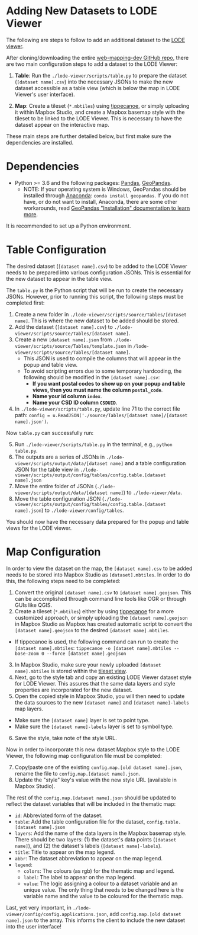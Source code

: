 # Adding New Datasets to LODE Viewer

The following are steps to follow to add an additional dataset to the [LODE viewer](https://www150.statcan.gc.ca/n1/pub/71-607-x/71-607-x2020014-eng.htm). 

After cloning/downloading the entire [web-mapping-dev GitHub repo](https://github.com/CSBP-CPSE/web-mapping-dev), there are two main configuration steps to add a dataset to the LODE Viewer: 

1. **Table**: Run the `./lode-viewer/scripts/table.py` to prepare the dataset (`[dataset name].csv`) into the necessary JSONs to make the new dataset accessible as a table view (which is below the map in LODE Viewer's user interface).

2. **Map**: Create a tileset (`*.mbtiles`) using [tippecanoe](https://github.com/mapbox/tippecanoe), or simply uploading it within Mapbox Studio, and create a Mapbox basemap style with the tileset to be linked to the LODE Viewer. This is necessary to have the dataset appear on the interactive map.

These main steps are further detailed below, but first make sure the dependencies are installed.

# Dependencies 

- Python >= 3.6 and the following packages: [Pandas](https://pypi.org/project/pandas/), [GeoPandas](https://pypi.org/project/geopandas/). 
  - NOTE: If your operating system is Windows, GeoPandas should be installed through [Anaconda](https://docs.anaconda.com/anaconda/install/): `conda install geopandas`. If you do not have, or do not want to install, Anaconda, there are some other workarounds, read [GeoPandas "Installation" documentation to learn more](https://geopandas.org/install.html).
  
It is recommended to set up a Python environment. 

# Table Configuration

The desired dataset (`[dataset name].csv`) to be added to the LODE Viewer needs to be prepared into various configuration JSONs. This is essential for the new dataset to appear in the table view.

The `table.py` is the Python script that will be run to create the necessary JSONs. However, prior to running this script, the following steps must be completed first:

1. Create a new folder in `./lode-viewer/scripts/source/Tables/[dataset name]`. This is where the new dataset to be added should be stored.
2. Add the dataset (`[dataset name].csv`) to `./lode-viewer/scripts/source/Tables/[dataset name]`.
3. Create a new `[dataset name].json` from `./lode-viewer/scripts/source/Tables/template.json` in `/lode-viewer/scripts/source/Tables/[dataset name]`.
   - This JSON is used to compile the columns that will appear in the popup and table view.
   - To avoid scripting errors due to some temporary hardcoding, the following should be modified in the `[dataset name].csv`: 
     - **If you want postal codes to show up on your popup and table views, then you must name the column `postal_code`**.
     - **Name your id column `index`**.
     - **Name your CSD ID column `CSDUID`**.
4. In `./lode-viewer/scripts/table.py`, update line 71 to the correct file path: `config = u.ReadJSON('./source/Tables/[dataset name]/[dataset name].json')`.

Now `table.py` can successfully run:

5. Run `./lode-viewer/scripts/table.py` in the terminal, e.g., `python table.py`.
6. The outputs are a series of JSONs in `./lode-viewer/scripts/output/data/[dataset name]` and a table configuration JSON for the table view in `./lode-viewer/scripts/output/config/tables/config.table.[dataset name].json`
7. Move the entire folder of JSONs (`./lode-viewer/scripts/output/data/[dataset name]`) to `./lode-viewer/data`.
8. Move the table configuration JSON (`./lode-viewer/scripts/output/config/tables/config.table.[dataset name].json`) to `./lode-viewer/config/tables`. 

You should now have the necessary data prepared for the popup and table views for the LODE viewer.

# Map Configuration

In order to view the dataset on the map, the `[dataset name].csv` to  be added needs to be stored into Mapbox Studio as `[dataset].mbtiles`. In order to do this, the following steps need to be completed:

1. Convert the original `[dataset name].csv` to `[dataset name].geojson`. This can be accomplished through command line tools like OGR or through GUIs like QGIS.
2. Create a tileset (`*.mbtiles`) either by using [tippecanoe](https://github.com/mapbox/tippecanoe) for a more customized approach, or simply uploading the `[dataset name].geojson` in Mapbox Studio as Mapbox has created automatic script to convert the `[dataset name].geojson` to the desired `[dataset name].mbtiles`.
  - If tippecanoe is used, the following command can run to create the `[dataset name].mbtiles`: `tippecanoe -o [dataset name].mbtiles --base-zoom 0 --force [dataset name].geojson`
3. In Mapbox Studio, make sure your newly uploaded `[dataset name].mbtiles` is stored within the [tileset view](https://studio.mapbox.com/tilesets/).
4. Next, go to the style tab and copy an existing LODE Viewer dataset style for LODE Viewer. This assures that the same data layers and style properties are incorporated for the new dataset.
5. Open the copied style in Mapbox Studio, you will then need to update the data sources to the new `[dataset name]` and `[dataset name]-labels` map layers.
  - Make sure the `[dataset name]` layer is set to point type.
  - Make sure the `[dataset name]-labels` layer is set to symbol type.
6. Save the style, take note of the style URL.
   
Now in order to incorporate this new dataset Mapbox style to the LODE Viewer, the following map configuration file must be completed:

7. Copy/paste one of the existing `config.map.[old dataset name].json`, rename the file to `config.map.[dataset name].json`.
8. Update the "style" key's value with the new style URL (available in Mapbox Studio).

The rest of the `config.map.[dataset name].json` should be updated to reflect the dataset variables that will be included in the thematic map:
 - `id`: Abbreviated form of the dataset.
 - `table`: Add the table configuration file for the dataset, `config.table.[dataset name].json`
 - `layers`: Add the name of the data layers in the Mapbox basemap style. There should be two layers: (1) the dataset's data points (`[dataset name]`), and (2) the dataset's labels (`[dataset name]-labels`).
 - `title`: Title to appear on the map legend.
 - `abbr`: The dataset abbreviation to appear on the map legend.
 - `legend`: 
      - `colors`: The colours (as rgb) for the thematic map and legend.
      - `label`: The label to appear on the map legend.
      - `value`: The logic assigning a colour to a dataset variable and an unique value. The only thing that needs to be changed here is the variable name and the value to be coloured for the thematic map.

Last, yet very important, in `./lode-viewer/config/config.applications.json`, add `config.map.[old dataset name].json` to the array. This informs the client to include the new dataset into the user interface!
